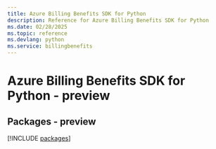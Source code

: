 ```yaml
---
title: Azure Billing Benefits SDK for Python
description: Reference for Azure Billing Benefits SDK for Python
ms.date: 02/28/2025
ms.topic: reference
ms.devlang: python
ms.service: billingbenefits
---
```

# Azure Billing Benefits SDK for Python - preview
## Packages - preview
[!INCLUDE [packages](billing-benefits-index.md)]